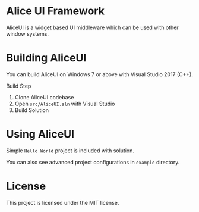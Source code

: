 # Alice UI Framework

AliceUI is a widget based UI middleware which can be used with other window systems. 

# Building AliceUI

You can build AliceUI on Windows 7 or above with Visual Studio 2017 (C++).

Build Step
1. Clone AliceUI codebase
2. Open `src/AliceUI.sln` with Visual Studio
3. Build Solution

# Using AliceUI

Simple `Hello World` project is included with solution.

You can also see advanced project configurations in `example` directory.

# License

This project is licensed under the MIT license.

